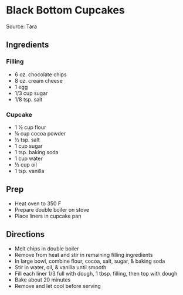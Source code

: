 # Black Bottom Cupcakes

Source: Tara

## Ingredients

### Filling

- 6 oz. chocolate chips
- 8 oz. cream cheese
- 1 egg
- 1/3 cup sugar
- 1/8 tsp. salt

### Cupcake

- 1 ½ cup flour
- ¼ cup cocoa powder
- ½ tsp. salt
- 1 cup sugar
- 1 tsp. baking soda
- 1 cup water
- ½ cup oil
- 1 tsp. vanilla

## Prep

- Heat oven to 350 F
- Prepare double boiler on stove
- Place liners in cupcake pan

## Directions

- Melt chips in double boiler
- Remove from heat and stir in remaining filling ingredients
- In large bowl, combine flour, cocoa, salt, sugar, & baking soda
- Stir in water, oil, & vanilla until smooth
- Fill each liner 1/3 full with dough, 1 tbsp. filling, then top with dough
- Bake about 20 minutes
- Remove and let cool before serving
